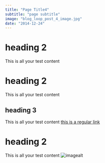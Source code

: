 ```yaml
---
title: "Page Title4"
subtitle: "page subtitle"
image: "blog_loop_post_4_image.jpg"
date: "2014-12-24"
---
```

# heading 2
This is all your test content
# heading 2
This is all your test content
## heading 3
This is all your test content [this is a regular link](https://github.com/)
# heading 2
This is all your test content ![imagealt](https://imagelink.com)
